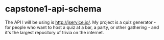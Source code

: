 # capstone1-api-schema
The API I will be using is http://jservice.io/. My project is a quiz generator - for people who want to host a quiz at a bar, a party, or other gathering - and it's the largest repository of trivia on the internet.
